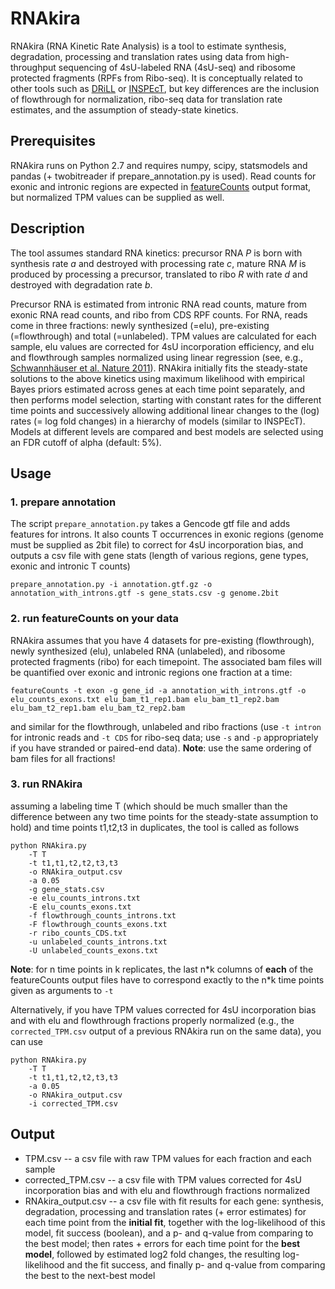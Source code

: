 # RNAkira

RNAkira (RNA Kinetic Rate Analysis) is a tool to estimate synthesis, degradation, processing and translation rates 
using data from high-throughput sequencing of 4sU-labeled RNA (4sU-seq) and ribosome protected fragments (RPFs from Ribo-seq). 
It is conceptually related to other tools such as  [DRiLL](http://dx.doi.org/10.1016/j.cell.2014.11.015) or [INSPEcT](http://dx.doi.org/10.1093/bioinformatics/btv288), but key differences are the inclusion of flowthrough for normalization, ribo-seq data for translation rate estimates, and the assumption of steady-state kinetics.

## Prerequisites
RNAkira runs on Python 2.7 and requires numpy, scipy, statsmodels and pandas (+ twobitreader if prepare_annotation.py is used). Read counts for exonic and intronic regions are expected in [featureCounts](http://bioinf.wehi.edu.au/featureCounts/) output format, but normalized TPM values can be supplied as well.

## Description
The tool assumes standard RNA kinetics: precursor RNA *P* is born with synthesis rate *a* and destroyed with processing rate *c*, mature RNA *M* is produced by processing a precursor, translated to ribo *R* with rate *d* and destroyed with degradation rate *b*. 

Precursor RNA is estimated from intronic RNA read counts, mature from exonic RNA read counts, and ribo from CDS RPF counts. For RNA, reads come in three fractions: newly synthesized (=elu), pre-existing (=flowthrough) and total (=unlabeled). TPM values are calculated for each sample, elu values are corrected for 4sU incorporation efficiency, and elu and flowthrough samples normalized using linear regression (see, e.g., [Schwannhäuser et al. Nature 2011](http://dx.doi.org/10.1038/nature10098)). RNAkira initially fits the steady-state solutions to the above kinetics using maximum likelihood with empirical Bayes priors estimated across genes at each time point separately, and then performs model selection, starting with constant rates for the different time points and successively allowing additional linear changes to the (log) rates (= log fold changes) in a hierarchy of models (similar to INSPEcT). Models at different levels are compared and best models are selected using an FDR cutoff of alpha (default: 5%).

## Usage

### 1. prepare annotation
The script ``prepare_annotation.py`` takes a Gencode gtf file and adds features for introns. It also counts T occurrences in exonic regions (genome must be supplied as 2bit file) to correct for 4sU incorporation bias, and outputs a csv file with gene stats (length of various regions, gene types, exonic and intronic T counts)
```
prepare_annotation.py -i annotation.gtf.gz -o annotation_with_introns.gtf -s gene_stats.csv -g genome.2bit
```
### 2. run featureCounts on your data
RNAkira assumes that you have 4 datasets for pre-existing (flowthrough), newly synthesized (elu), unlabeled RNA (unlabeled), and ribosome protected fragments (ribo) for each timepoint. The associated bam files will be quantified over exonic and intronic regions one fraction at a time:
```
featureCounts -t exon -g gene_id -a annotation_with_introns.gtf -o elu_counts_exons.txt elu_bam_t1_rep1.bam elu_bam_t1_rep2.bam elu_bam_t2_rep1.bam elu_bam_t2_rep2.bam
```
and similar for the flowthrough, unlabeled and ribo fractions (use ``-t intron`` for intronic reads and ``-t CDS`` for ribo-seq data; use ``-s`` and ``-p`` appropriately if you have stranded or paired-end data). 
**Note**: use the same ordering of bam files for all fractions!

### 3. run RNAkira
assuming a labeling time T (which should be much smaller than the difference between any two time points for the steady-state assumption to hold) and time points t1,t2,t3 in duplicates, the tool is called as follows
```
python RNAkira.py 
    -T T 
    -t t1,t1,t2,t2,t3,t3 
    -o RNAkira_output.csv 
    -a 0.05
    -g gene_stats.csv 
    -e elu_counts_introns.txt 
    -E elu_counts_exons.txt 
    -f flowthrough_counts_introns.txt 
    -F flowthrough_counts_exons.txt 
    -r ribo_counts_CDS.txt 
    -u unlabeled_counts_introns.txt 
    -U unlabeled_counts_exons.txt  
```
**Note**: for n time points in k replicates, the last n\*k columns of **each** of the featureCounts output files have to correspond exactly to the n\*k time points given as arguments to ``-t``

Alternatively, if you have TPM values corrected for 4sU incorporation bias and with elu and flowthrough fractions properly normalized (e.g., the ``corrected_TPM.csv`` output of a previous RNAkira run on the same data), you can use
```
python RNAkira.py 
    -T T 
    -t t1,t1,t2,t2,t3,t3 
    -a 0.05
    -o RNAkira_output.csv 
    -i corrected_TPM.csv 
```

## Output
* TPM.csv -- a csv file with raw TPM values for each fraction and each sample
* corrected_TPM.csv -- a csv file with TPM values corrected for 4sU incorporation bias and with elu and flowthrough fractions normalized 
* RNAkira_output.csv -- a csv file with fit results for each gene: synthesis, degradation, processing and translation rates (+ error estimates) for each time point from the **initial fit**, together with the log-likelihood of this model, fit success (boolean), and a p- and q-value from comparing to the best model; then rates + errors for each time point for the **best model**, followed by estimated log2 fold changes, the resulting log-likelihood and the fit success, and finally p- and q-value from comparing the best to the next-best model
